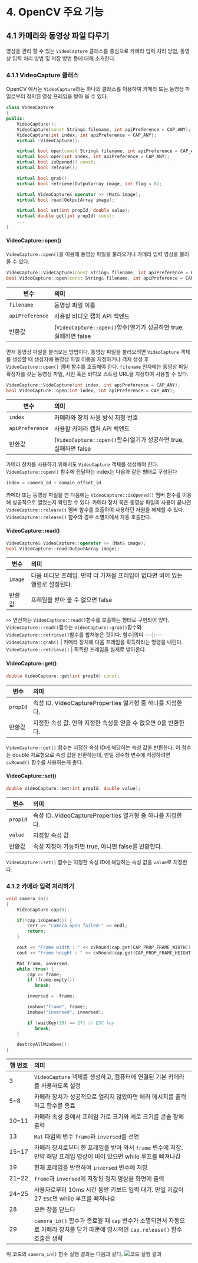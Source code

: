 # 4. OpenCV 주요 기능

## 4.1 카메라와 동영상 파일 다루기

영상을 관리 할 수 있는 `VideoCapture` 클래스를 중심으로 카메라 입력 처리 방법, 동영상 입력 처리 방법 및 저장 방법 등에 대해 소개한다.

### 4.1.1 VideoCapture 클래스

 OpenCV 에서는 `VideoCapture`라는 하나의 클래스를 이용하여 카메라 또는 동영상 파일로부터 정지된 영상 프레임을 받아 올 수 있다.

```c++
class VideoCapture
{
public:
    VideoCapture();
    VideoCapture(const String& filename, int apiPreference = CAP_ANY);
    VideoCapture(int index, int apiPreference = CAP_ANY);
    virtual ~VideoCapture();

    virtual bool open(const String& filename, int apiPreference = CAP_ANY);
    virtual bool open(int index, int apiPreference = CAP_ANY);
    virtual bool isOpened() const;
    virtual bool release();

    virtual bool grab();
    virtual bool retrieve(Outputarray image, int flag = 0);

    virtual VideoCapture& operator >> (Mat& image);
    virtual bool read(OutputArray image);

    virtual bool set(int propId, double value);
    virtual double get(int propId) const;
    ...
}
```

 #### VideoCapture::open()

 `VideoCapture::open()`을 이용해 동영상 파일을 불러오거나 카메라 입력 영상을 불러올 수 있다.

 ```c++
VideoCapture::VideCapture(const String& filename, int apiPreference = CAP_ANY);
bool VideoCapture::open(const String& filename, int apiPreference = CAP_ANY);
 ```
 변수 | 의미 
 ---|:---
 `filename` | 동영상 파일 이름
 `apiPreference` | 사용할 비디오 캡처 API 백엔드
 반환값 | (`VideoCapture::open()`함수)열기가 성공하면 true, 실패하면 false

 먼저 동영상 파일을 불러오는 방법이다. 동영상 파일을 불러오려면 `VideoCapture` 객체를 생성할 때 생성자에 동영상 파일 이름을 지정하거나 객체 생성 후 `VideoCapture::open()` 멤버 함수를 호출해야 한다. `filename` 인자에는 동영상 파일 확장자를 갖는 동영상 파일, 사진 혹은 비디오 스트림 URL을 지정하여 사용할 수 있다.

 ```c++
VideoCapture::VideCapture(int index, int apiPreference = CAP_ANY);
bool VideoCapture::open(int index, int apiPreference = CAP_ANY);
 ```
 변수 | 의미 
 ---|:---
 `index` | 카메라와 장치 사용 방식 지정 번호
 `apiPreference` | 사용할 카메라 캡처 API 백엔드
 반환값 | (`VideoCapture::open()`함수)열기가 성공하면 true, 실패하면 false

 카메라 장치를 사용하기 위해서도 `VideoCapture` 객체를 생성해야 한다. `VideoCapture::open()` 함수에 전달하는 index는 다음과 같은 형태로 구성된다

 ```c++
 index = camera_id + domain_offset_id
 ```

 카메라 또는 동영상 파일을 연 다음에는 `VideoCapture::isOpened()` 멤버 함수를 이용해 성공적으로 열었는지 확인할 수 있다. 카메라 장치 혹은 동영상 파일의 사용이 끝나면 `VideoCapture::release()` 멤버 함수를 호출하여 사용하던 자원을 해제할 수 있다. `VideoCapture::release()` 함수의 경우 소멸자에서 자동 호출한다.

 #### VideoCapture::read()

 ```c++
 VideoCapture& VideoCapture::operator >> (Mat& image);
 bool VideoCapture::read(OutputArray image);
 ```
  변수 | 의미 
 ---|:---
 `image` | 다음 비디오 프레임. 만약 더 가져올 프레임이 없다면 비어 있는 행렬로 설정된다.
 반환값 | 프레임을 받아 올 수 없으면 false

`>>` 연산자는 `VideoCapture::read()`함수를 호출하는 형태로 구현되어 있다. `VideoCapture::read()`함수는 `VideoCapture::grab()`함수와 `VideoCapture::retrieve()`함수를 합쳐놓은 것이다.
함수|의미
---|:---
`VideoCapture::grab()` | 카메라 장치에 다음 프레임을 획득하라는 명령을 내린다.
`VideoCapture::retrieve()` | 획득한 프레임을 실제로 받아온다.

 #### VideoCapture::get()

 ```c++
 double VideoCapture::get(int propId) const;
 ```
  변수 | 의미 
 ---|:---
 `propId` | 속성 ID. VideoCaptureProperties 열거형 중 하나를 지정한다.
 반환값 | 지정한 속성 값. 만약 지정한 속성을 얻을 수 없으면 0을 반환한다.

 `VideoCapture::get()` 함수는 지정한 속성 ID에 해당하는 속성 값을 반환한다. 이 함수는 double 자료형으로 속성 값을 반환하는데, 만일 정수형 변수에 저장하려면 `cvRound()` 함수를 사용하는게 좋다.

 #### VideoCapture::set()

  ```c++
 double VideoCapture::set(int propId, double value);
 ```
  변수 | 의미 
 ---|:---
 `propId` | 속성 ID. VideoCaptureProperties 열거형 중 하나를 지정한다.
 `value` | 지정할 속성 값
 반환값 | 속성 지정이 가능하면 true, 아니면 false를 반환한다.

 `VideoCapture::set()` 함수는 지정한 속성 ID에 해당하는 속성 값을 `value`로 지정한다.

 ### 4.1.2 카메라 입력 처리하기

 ```c++
 void camera_in()
 {
     VideoCapture cap(0);

     if(!cap.isOpened()) {
         cerr << "Camera open failed!" << endl;
         return;
     }

     cout << "Frame width : " << cvRound(cap.get(CAP_PROP_FRAME_WIDTH)) << endl;
     cout << "Frame height : " << cvRound(cap.get(CAP_PROP_FRAME_HEIGHT)) << endl;

     Mat frame, inversed;
     while (true) {
         cap >> frame;
         if (frame.empty())
            break;

         inversed = ~frame;

         imshow("frame", frame);
         imshow("inversed", inversed);

         if (waitKey(10) == 27) // ESC key
            break;
     }

     destroyAllWindows();
 }
 ```
 행 번호 | 의미
 ---|:---
 3 | `VideoCapture` 객체를 생성하고, 컴퓨터에 연결된 기본 카메라를 사용하도록 설정
 5~8 | 카메라 장치가 성공적으로 열리지 않았따면 에러 메시지를 출력하고 함수를 종료
 10~11 | 카메라 속성 중에서 프레임 가로 크기와 세로 크기를 콘솔 창에 출력
 13 | `Mat` 타입의 변수 `frame`과 `inversed`를 선언
 15~17 | 카메라 장치로부터 한 프레임을 받아 와서 `frame` 변수에 저장. 만약 해당 프레임 영상이 비어 있으면 while 루프를 빠져나감
 19 | 현재 프레임을 반전하여 `inversed` 변수에 저장
 21~22 | `frame`과 `inversed`에 저장된 정지 영상을 화면에 출력
 24~25 | 사용자로부터 10ms 시간 동안 키보드 입력 대기. 만일 키값이 27 `ESC`면 while 루프를 빠져나감
 28 | 모든 창을 닫느다
 29 | `camera_in()` 함수가 종료될 때 `cap` 변수가 소멸되면서 자동으로 카메라 장치를 닫기 때문에 명시적인 `cap.release()` 함수 호출은 생략

 위 코드의 `camera_in()` 함수 실행 결과는 다음과 같다. 
 ![코드 실행 결과](Image_4_1.PNG)